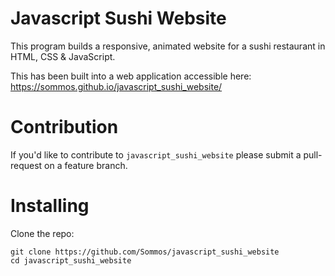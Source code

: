 # Javascript Sushi Website

This program builds a responsive, animated website for a sushi restaurant in HTML, CSS & JavaScript.

This has been built into a web application accessible here: https://sommos.github.io/javascript_sushi_website/

# Contribution

If you'd like to contribute to `javascript_sushi_website` please submit a pull-request on a feature branch.

# Installing

Clone the repo:

    git clone https://github.com/Sommos/javascript_sushi_website
    cd javascript_sushi_website

